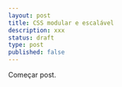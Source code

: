 ```yaml
---
layout: post
title: CSS modular e escalável
description: xxx
status: draft
type: post
published: false
---
```

Começar post.